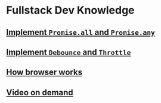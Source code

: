 # Fullstack Dev Knowledge
## [Implement `Promise.all` and `Promise.any`](./implement-promise-all.md)
## [Implement `Debounce` and `Throttle`](./implement-promise-all.md)
## [How browser works](./how-browser-works.md)
## [Video on demand](./video-on-demand.md)
